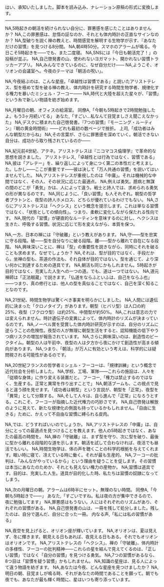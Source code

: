 はい、承知いたしました。脚本を読み込み、ナレーション原稿の形式に変換します。

***

NA,5時起きの朝活を続けられない自分に、罪悪感を感じたことはありませんか？
NA,この罪悪感は、怠惰の証なのか、それとも体内時計の正直なサインなのか？
NA,型破りを説く禅の教えと、時間感覚を解明する生物学が示す、『あなただけの習慣』を見つける8分間。
NA,朝4時50分。スマホのアラームが鳴る。今日こそ5時起きを——でも、また二度寝。
NA,SNSには「今日も朝活完了！」の投稿が並ぶ。
NA,自己啓発書の山、使われないヨガマット、開かれない習慣トラッカーアプリ。
NA,みんなできているのに、なぜ自分だけ——
NA,ようこそ、オリオンの会議室へ。今夜のテーマは「朝活の呪い」。

NA,今夜結ぶのは、こんな星座。「卓越性は習慣である」と説いたアリストテレス、型を極めて型を破る禅の教え、体内時計を研究する時間生物学者、規律化する権力を暴いたミシェル・フーコー——
NA,時代と大陸を超えた星々が、「習慣」という糸で新しい物語を紡ぎ始めます。

NA,月曜日の朝、オフィスの給湯室。
同僚A,「今朝も5時起きで2時間勉強したよ。もう3ヶ月続いてる」
あなた,「すごい...私なんて目覚ましさえ聞こえなかった」
NA,デスクに積まれた自己啓発書。『7つの習慣』『モーニング・ルーティン』『朝の黄金時間術』——どれも最初の数ページで挫折。
上司,「成功者はみんな朝型だからね」
NA,その言葉が、さらに罪悪感を深めていく。朝活できない自分は、成功から取り残されているのか——

NA,紀元前4世紀、アテネ。アリストテレスは『ニコマコス倫理学』で革命的な思想を説きました。
アリストテレス,「卓越性とは行為ではなく、習慣である」
NA,彼は「アレテー」を、繰り返しによって身につく第二の本性だと考えました。しかし——ここが重要です——彼は決して「万人共通の習慣」を説いてはいませんでした。
NA,アリストテレスが重視したのは「中庸」。それは機械的な中間ではなく、その人、その状況に応じた最適点。
NA,例えば勇気。臆病と無謀の間のどこが「勇気」かは、人によって違う。戦士と詩人では、求められる勇気の形が異なるのです。
NA,同じように、「良い習慣」も人それぞれ。朝型の哲学者プラトンと、夜型の詩人ホメロス、どちらが優れているわけでもない。
NA,さらにアリストテレスは「ヘクシス」という概念を提示します。これは単なる習慣ではなく、「状態としての傾向性」。つまり、柔軟に変化しながら保たれる性向です。
NA,現代の「習慣」が硬直的なルーティンを意味するのに対し、ヘクシスは生きた、呼吸する習慣。状況に応じて形を変えながら、本質を保つ。

NA,一方、日本の禅には「守破離」という教えがあります。
NA,守——型を忠実に守る段階。破——型を自分なりに破る段階。離——型から離れて自在になる段階。
NA,興味深いことに、禅は「型」の重要性を説きながら、同時にそれを破ることも求めます。なぜでしょうか？
NA,それは、型が目的ではなく、手段だから。坐禅の型も、茶道の作法も、それ自体が目的ではない。型を通じて、より深い何かに到達するための道具です。
NA,朝活も同じかもしれません。5時起きが目的ではなく、充実した人生への一つの道。でも、道は一つではない。
NA,道元禅師は「正法眼蔵」で説きます。「仏道をならふといふは、自己をならふ也」——つまり、真の修行とは、他人の型を真似ることではなく、自己を深く知ることなのです。

NA,21世紀、時間生物学は驚くべき事実を明らかにしました。
NA,人間には遺伝的に決まった「クロノタイプ」があります。朝型（ヒバリ型）は人口の約25%、夜型（フクロウ型）は約25%、中間型が約50%。
NA,これは意志の力では変えられません。時計遺伝子の変異によって、体内時計のリズムが決まっているのです。
NA,ノーベル賞を受賞した体内時計研究が示すのは、自分のリズムに逆らうことの危険性。夜型の人が無理に朝型生活をすると、認知機能の低下やうつ病リスクの増加が報告されています。
NA,さらに興味深いのは、創造性のピークタイム。朝型の人は午前中、夜型の人は夕方から夜にかけて創造性が高まる傾向があります。
NA,つまり、「朝活」が万人に有効という考えは、科学的には疑問視される可能性があるのです。

NA,20世紀フランスの哲学者ミシェル・フーコーは、「規律訓練」という概念で近代社会を分析しました。
NA,学校、工場、軍隊——これらの施設は、人々を「従順な身体」に作り変える装置だと。
フーコー,「権力は禁止するのではなく、生産する。正常と異常を作り出すことで」
NA,朝活ブームも、この視点で見ると違う顔を見せます。「成功者は朝型」という言説が、朝型を「正常」、夜型を「異常」として分類する。
NA,そして人々は、自ら進んで「正常」になろうとする。これこそ、フーコーが指摘した近代権力の巧妙さです。
NA,自己啓発は解放のように見えて、新たな規律化の側面も持っているかもしれません。「自由に生きる」ために、かえって不自由な習慣に縛られる皮肉。

NA,では、どうすればいいのでしょうか。
NA,アリストテレスの「中庸」は、自分にとっての最適点を見つけることを教えます。他人の5時起きではなく、あなたの最高の時間を。
NA,禅の「守破離」は、まず型を守り、次に型を破り、最後に型から離れる段階的な道を示します。朝活を試して合わなければ、夜活でも昼活でもいい。
NA,時間生物学は、体の声を聴くことの科学的根拠を与えてくれます。眠い時に寝て、冴えている時に働く。それが最も生産的。
NA,フーコーの批判は、「みんながやっているから」という理由を疑うことを促します。その習慣は本当にあなたのためか、それとも見えない権力の産物か。
NA,習慣は道具です。目的は、充実した人生。道具が目的化した時、私たちは習慣の奴隷になってしまう。

NA,次の月曜日の朝。アラームは6時半にセット。無理のない時間。
同僚A,「今朝も5時起きで——」
あなた,「すごいですね。私は夜の方が集中できるので、夜に勉強してます」
NA,罪悪感はもうない。人にはそれぞれのリズムがあり、それぞれの習慣がある。
NA,自己啓発書の山は、一冊を残して処分しました。残したのは、自分で選んだ、自分に合った一冊。
内なる声,「私には私の習慣がある」

NA,夜空を見上げると、オリオン座が輝いています。
NA,オリオンは、夏は見えず、冬に輝きます。朝見える日もあれば、夜見える日もある。それでもオリオンはオリオンです。
NA,アリストテレスの「ヘクシス」、禅の「守破離」、体内時計の多様性、フーコーの批判精神——これらの星を結んで見えてくるのは、「正しい習慣」ではなく「自分の習慣」を見つける勇気。
NA,7つの習慣があるなら、8つ目は「習慣を疑う習慣」かもしれません。
NA,知識の星座は、見る人によって違う物語を紡ぎます。
NA,あなたは今夜、どんな星座を見つけましたか？
NA,明日の朝、目覚ましが鳴る時、それがあなたの時間であることを願って。朝でも夜でも、あなたが最も輝く時間に、星はいつも寄り添っています。